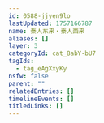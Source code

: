 ```yaml
---
id: 0588-jjyen9lo
lastUpdated: 1757166787
name: 秦人东来・秦人西来
aliases: []
layer: 3
categoryId: cat_8abY-bU7
tagIds:
  - tag_eAgXxyKy
nsfw: false
parent: ""
relatedEntries: []
timelineEvents: []
titledLinks: []
---
```


